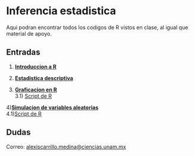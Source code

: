 # Inferencia estadistica 

Aqui podran encontrar todos los codigos de R vistos en clase, al igual que material de apoyo. 

## Entradas

1) [**Introduccion a R**](https://github.com/4-carrillo/inferencia-estadistica/blob/main/Introduccion-a-R/Introducci%C3%B3n-R.R)

2) [**Estadistica descriptiva**](https://github.com/4-carrillo/inferencia-estadistica/blob/main/Estadistica-descriptiva/Estad%C3%ADstica-descriptiva.R)

3) [**Graficacion en R**](https://github.com/4-carrillo/inferencia-estadistica/blob/main/Graficacion-en-R/graficacion-en-R/README.md)<br>
3.1) [Script de R](https://github.com/4-carrillo/inferencia-estadistica/blob/main/Graficacion-en-R/graficacion.R) <br>

4)[**Simulacion de variables aleatorias**](https://github.com/4-carrillo/inferencia-estadistica/blob/main/Simulacion-de-variables-aleatorias-en-R/Simulacion-en-R.ipynb)<br>
4.1)[Script de R](https://github.com/4-carrillo/inferencia-estadistica/blob/main/Simulacion-de-variables-aleatorias-en-R/simulacion.R)

## Dudas
Correo: [alexiscarrillo.medina@ciencias.unam.mx](mailto:alexiscarrillo.medina@ciencias.unam.mx)
